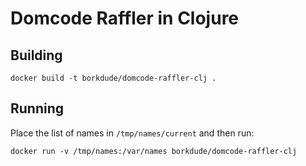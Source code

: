 # Domcode Raffler in Clojure

## Building

    docker build -t borkdude/domcode-raffler-clj .

## Running

Place the list of names in `/tmp/names/current` and then run:

    docker run -v /tmp/names:/var/names borkdude/domcode-raffler-clj
